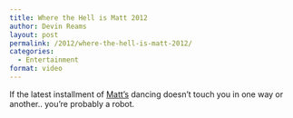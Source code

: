 ```yaml
---
title: Where the Hell is Matt 2012
author: Devin Reams
layout: post
permalink: /2012/where-the-hell-is-matt-2012/
categories:
  - Entertainment
format: video
---
```

If the latest installment of [Matt&#8217;s][1] dancing doesn&#8217;t touch you in one way or another.. you&#8217;re probably a robot.

 [1]: http://www.wherethehellismatt.com/about